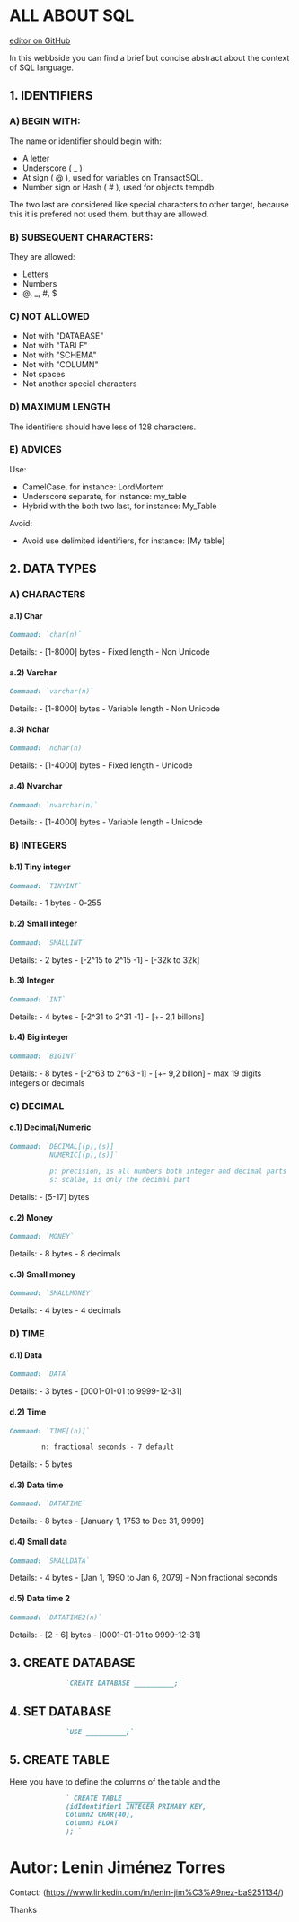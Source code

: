 # ALL ABOUT SQL

[editor on GitHub](https://github.com/LeninJimenezTorres/SQL/edit/gh-pages/index.md)

In this webbside you can find a brief but concise abstract about the context of SQL language.

## 1. IDENTIFIERS

### A) BEGIN WITH:

The name or identifier should begin with:

- A letter
- Underscore ( _ )
- At sign ( @ ), used for variables on TransactSQL.
- Number sign or Hash ( # ), used for objects tempdb.
 
 The two last are considered like special characters to other target, because this it is prefered not used them, but thay are allowed.

### B) SUBSEQUENT CHARACTERS:

They are allowed:

- Letters
- Numbers
- @, _, #, $

### C) NOT ALLOWED

- Not with "DATABASE"
- Not with "TABLE"
- Not with "SCHEMA"
- Not with "COLUMN"
- Not spaces
- Not another special characters

### D) MAXIMUM LENGTH

The identifiers should have less of 128 characters.

### E) ADVICES

Use:

- CamelCase, for instance: LordMortem
- Underscore separate, for instance: my_table
- Hybrid with the both two last, for instance: My_Table

Avoid:

- Avoid use delimited identifiers, for instance: [My table]



## 2. DATA TYPES

### A) CHARACTERS

#### a.1) Char 
```markdown
Command: `char(n)`
```
Details: 
           - [1-8000] bytes
           - Fixed length
           - Non Unicode

#### a.2) Varchar 
```markdown
Command: `varchar(n)`
```
Details: 
           - [1-8000] bytes
           - Variable length
           - Non Unicode

#### a.3) Nchar 
```markdown
Command: `nchar(n)`
```
Details: 
           - [1-4000] bytes
           - Fixed length
           - Unicode

#### a.4) Nvarchar 
```markdown
Command: `nvarchar(n)`
```
Details: 
           - [1-4000] bytes
           - Variable length
           - Unicode



### B) INTEGERS

#### b.1) Tiny integer 
```markdown
Command: `TINYINT`
```
Details: 
           - 1 bytes
           - 0-255

#### b.2) Small integer
```markdown
Command: `SMALLINT`
```
Details: 
           - 2 bytes
           - [-2^15 to 2^15 -1]
           - [-32k to 32k]

#### b.3) Integer 
```markdown
Command: `INT`
```
Details: 
           - 4 bytes
           - [-2^31 to 2^31 -1]
           - [+- 2,1 billons]
          
#### b.4) Big integer
```markdown
Command: `BIGINT`
```
Details: 
           - 8 bytes
           - [-2^63 to 2^63 -1]
           - [+- 9,2 billon]
           - max 19 digits integers or decimals



### C) DECIMAL

#### c.1) Decimal/Numeric 
```markdown
Command: `DECIMAL[(p),(s)] 
          NUMERIC[(p),(s)]`
          
          p: precision, is all numbers both integer and decimal parts 
          s: scalae, is only the decimal part
```
Details: 
           - [5-17] bytes

#### c.2) Money
```markdown
Command: `MONEY`
```
Details: 
           - 8 bytes
           - 8 decimals

#### c.3) Small money 
```markdown
Command: `SMALLMONEY`
```
Details: 
           - 4 bytes
           - 4 decimals


### D) TIME

#### d.1) Data 
```markdown
Command: `DATA`
```
Details: 
           - 3 bytes
           - [0001-01-01 to 9999-12-31]


#### d.2) Time
```markdown
Command: `TIME[(n)]`

        n: fractional seconds - 7 default
```
Details: 
           - 5 bytes


#### d.3) Data time 
```markdown
Command: `DATATIME`
```
Details: 
           - 8 bytes
           - [January 1, 1753 to Dec 31, 9999]
 
 
#### d.4) Small data 
```markdown
Command: `SMALLDATA`
```
Details: 
           - 4 bytes
           - [Jan 1, 1990 to Jan 6, 2079]
           - Non fractional seconds
           
           
#### d.5) Data time 2 
```markdown
Command: `DATATIME2(n)`
```
Details: 
           - [2 - 6] bytes
           - [0001-01-01 to 9999-12-31]
           

## 3. CREATE DATABASE
```markdown
              `CREATE DATABASE __________;`
```


## 4. SET DATABASE
```markdown
              `USE __________;`
```


## 5. CREATE TABLE

Here you have to define the columns of the table and the 

```markdown
              ` CREATE TABLE _______
              (idIdentifier1 INTEGER PRIMARY KEY, 
              Column2 CHAR(40),
              Column3 FLOAT                      
              ); `
```



# Autor: Lenin Jiménez Torres
Contact: (https://www.linkedin.com/in/lenin-jim%C3%A9nez-ba9251134/)






Thanks

